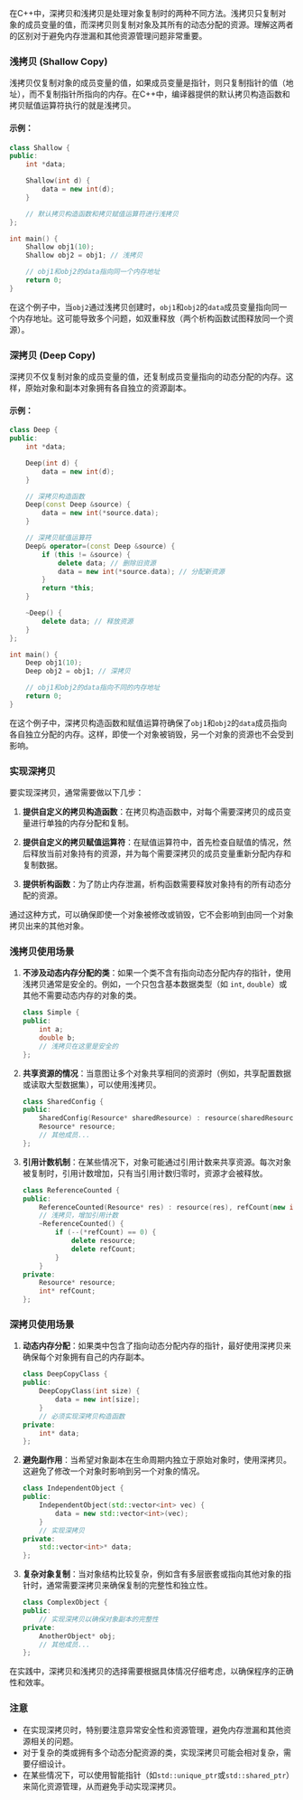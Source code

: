 在C++中，深拷贝和浅拷贝是处理对象复制时的两种不同方法。浅拷贝只复制对象的成员变量的值，而深拷贝则复制对象及其所有的动态分配的资源。理解这两者的区别对于避免内存泄漏和其他资源管理问题非常重要。

### 浅拷贝 (Shallow Copy)

浅拷贝仅复制对象的成员变量的值，如果成员变量是指针，则只复制指针的值（地址），而不复制指针所指向的内存。在C++中，编译器提供的默认拷贝构造函数和拷贝赋值运算符执行的就是浅拷贝。

#### 示例：

```cpp
class Shallow {
public:
    int *data;

    Shallow(int d) {
        data = new int(d);
    }

    // 默认拷贝构造函数和拷贝赋值运算符进行浅拷贝
};

int main() {
    Shallow obj1(10);
    Shallow obj2 = obj1; // 浅拷贝

    // obj1和obj2的data指向同一个内存地址
    return 0;
}
```

在这个例子中，当`obj2`通过浅拷贝创建时，`obj1`和`obj2`的`data`成员变量指向同一个内存地址。这可能导致多个问题，如双重释放（两个析构函数试图释放同一个资源）。

### 深拷贝 (Deep Copy)

深拷贝不仅复制对象的成员变量的值，还复制成员变量指向的动态分配的内存。这样，原始对象和副本对象拥有各自独立的资源副本。

#### 示例：

```cpp
class Deep {
public:
    int *data;

    Deep(int d) {
        data = new int(d);
    }

    // 深拷贝构造函数
    Deep(const Deep &source) {
        data = new int(*source.data);
    }

    // 深拷贝赋值运算符
    Deep& operator=(const Deep &source) {
        if (this != &source) {
            delete data; // 删除旧资源
            data = new int(*source.data); // 分配新资源
        }
        return *this;
    }

    ~Deep() {
        delete data; // 释放资源
    }
};

int main() {
    Deep obj1(10);
    Deep obj2 = obj1; // 深拷贝

    // obj1和obj2的data指向不同的内存地址
    return 0;
}
```

在这个例子中，深拷贝构造函数和赋值运算符确保了`obj1`和`obj2`的`data`成员指向各自独立分配的内存。这样，即使一个对象被销毁，另一个对象的资源也不会受到影响。

### 实现深拷贝

要实现深拷贝，通常需要做以下几步：

1. **提供自定义的拷贝构造函数**：在拷贝构造函数中，对每个需要深拷贝的成员变量进行单独的内存分配和复制。

2. **提供自定义的拷贝赋值运算符**：在赋值运算符中，首先检查自赋值的情况，然后释放当前对象持有的资源，并为每个需要深拷贝的成员变量重新分配内存和复制数据。

3. **提供析构函数**：为了防止内存泄漏，析构函数需要释放对象持有的所有动态分配的资源。

通过这种方式，可以确保即使一个对象被修改或销毁，它不会影响到由同一个对象拷贝出来的其他对象。

### 浅拷贝使用场景

1. **不涉及动态内存分配的类**：如果一个类不含有指向动态分配内存的指针，使用浅拷贝通常是安全的。例如，一个只包含基本数据类型（如 `int`, `double`）或其他不需要动态内存的对象的类。

    ```cpp
    class Simple {
    public:
        int a;
        double b;
        // 浅拷贝在这里是安全的
    };
    ```

2. **共享资源的情况**：当意图让多个对象共享相同的资源时（例如，共享配置数据或读取大型数据集），可以使用浅拷贝。

    ```cpp
    class SharedConfig {
    public:
        SharedConfig(Resource* sharedResource) : resource(sharedResource) {}
        Resource* resource;
        // 其他成员...
    };
    ```

3. **引用计数机制**：在某些情况下，对象可能通过引用计数来共享资源。每次对象被复制时，引用计数增加，只有当引用计数归零时，资源才会被释放。

    ```cpp
    class ReferenceCounted {
    public:
        ReferenceCounted(Resource* res) : resource(res), refCount(new int(1)) {}
        // 浅拷贝，增加引用计数
        ~ReferenceCounted() {
            if (--(*refCount) == 0) {
                delete resource;
                delete refCount;
            }
        }
    private:
        Resource* resource;
        int* refCount;
    };
    ```

### 深拷贝使用场景
1. **动态内存分配**：如果类中包含了指向动态分配内存的指针，最好使用深拷贝来确保每个对象拥有自己的内存副本。

    ```cpp
    class DeepCopyClass {
    public:
        DeepCopyClass(int size) {
            data = new int[size];
        }
        // 必须实现深拷贝构造函数
    private:
        int* data;
    };
    ```

2. **避免副作用**：当希望对象副本在生命周期内独立于原始对象时，使用深拷贝。这避免了修改一个对象时影响到另一个对象的情况。

    ```cpp
    class IndependentObject {
    public:
        IndependentObject(std::vector<int> vec) {
            data = new std::vector<int>(vec);
        }
        // 实现深拷贝
    private:
        std::vector<int>* data;
    };
    ```

3. **复杂对象复制**：当对象结构比较复杂，例如含有多层嵌套或指向其他对象的指针时，通常需要深拷贝来确保复制的完整性和独立性。

    ```cpp
    class ComplexObject {
    public:
        // 实现深拷贝以确保对象副本的完整性
    private:
        AnotherObject* obj;
        // 其他成员...
    };
    ```

在实践中，深拷贝和浅拷贝的选择需要根据具体情况仔细考虑，以确保程序的正确性和效率。

### 注意

- 在实现深拷贝时，特别要注意异常安全性和资源管理，避免内存泄漏和其他资源相关的问题。
- 对于复杂的类或拥有多个动态分配资源的类，实现深拷贝可能会相对复杂，需要仔细设计。
- 在某些情况下，可以使用智能指针（如`std::unique_ptr`或`std::shared_ptr`）来简化资源管理，从而避免手动实现深拷贝。